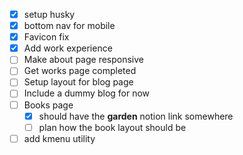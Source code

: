 - [x] setup husky
- [x] bottom nav for mobile
- [x] Favicon fix
- [x] Add work experience
- [ ] Make about page responsive
- [ ] Get works page completed
- [ ] Setup layout for blog page
- [ ] Include a dummy blog for now
- [ ] Books page
  - [x] should have the **garden** notion link somewhere
  - [ ] plan how the book layout should be
- [ ] add kmenu utility

